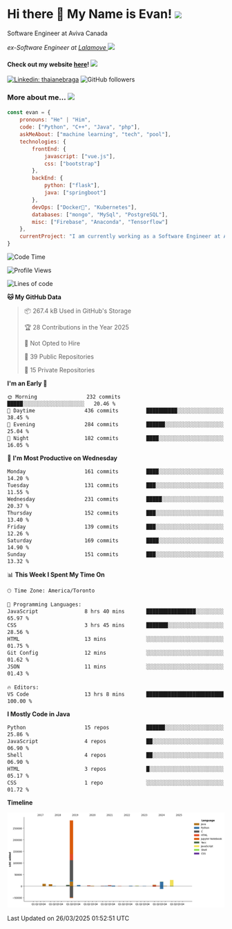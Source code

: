 <h1>Hi there 👋 My Name is Evan!   <img src="https://media.giphy.com/media/10GN73YGycPXQk/giphy.gif" width=50></h1>

<p> Software Engineer at Aviva Canada </p>

<p><em>ex-Software Engineer at <a href="https://www.lalamove.com/hongkong/zh/home">Lalamove </a><img src="https://media.giphy.com/media/HMSLfCl5BsXoQ/giphy.gif" width="60">
</em></p>

<h4>Check out my website <a href="https://hoyeechan.com/">here</a>! <img src="https://media.giphy.com/media/cuPm4p4pClZVC/giphy.gif" width=50></h4>

[![Linkedin: thaianebraga](https://img.shields.io/badge/-Evan-blue?style=flat-square&logo=Linkedin&logoColor=white&link=https://www.linkedin.com/in/ho-yee-chan/)](https://www.linkedin.com/in/ho-yee-chan/)
![GitHub followers](https://img.shields.io/github/followers/hyc121110?label=Follow&style=social)

<!--
**hyc121110/hyc121110** is a ✨ _special_ ✨ repository because its `README.md` (this file) appears on your GitHub profile.

Here are some ideas to get you started:

- 🔭 I’m currently working on ...
- 🌱 I’m currently learning ...
- 👯 I’m looking to collaborate on ...
- 🤔 I’m looking for help with ...
- 💬 Ask me about ...
- 📫 How to reach me: ...
- 😄 Pronouns: ...
- ⚡ Fun fact: ...
-->

<h3> More about me... <img src="https://media.giphy.com/media/Q94xQWspTUkShljj8P/giphy.gif" width=50> </h3>


```javascript
const evan = {
    pronouns: "He" | "Him",
    code: ["Python", "C++", "Java", "php"],
    askMeAbout: ["machine learning", "tech", "pool"],
    technologies: {
        frontEnd: {
            javascript: ["vue.js"],
            css: ["bootstrap"]
        },
        backEnd: {
            python: ["flask"],
            java: ["springboot"]
        },
        devOps: ["Docker🐳", "Kubernetes"],
        databases: ["mongo", "MySql", "PostgreSQL"],
        misc: ["Firebase", "Anaconda", "Tensorflow"]
    },
    currentProject: "I am currently working as a Software Engineer at Aviva Canada",
}
```


<!--START_SECTION:waka-->
![Code Time](http://img.shields.io/badge/Code%20Time-75%20hrs%201%20min-blue)

![Profile Views](http://img.shields.io/badge/Profile%20Views-2-blue)

![Lines of code](https://img.shields.io/badge/From%20Hello%20World%20I%27ve%20Written-376.6%20thousand%20lines%20of%20code-blue)

**🐱 My GitHub Data** 

> 📦 267.4 kB Used in GitHub's Storage 
 > 
> 🏆 28 Contributions in the Year 2025
 > 
> 🚫 Not Opted to Hire
 > 
> 📜 39 Public Repositories 
 > 
> 🔑 15 Private Repositories 
 > 
**I'm an Early 🐤** 

```text
🌞 Morning                232 commits         █████░░░░░░░░░░░░░░░░░░░░   20.46 % 
🌆 Daytime                436 commits         ██████████░░░░░░░░░░░░░░░   38.45 % 
🌃 Evening                284 commits         ██████░░░░░░░░░░░░░░░░░░░   25.04 % 
🌙 Night                  182 commits         ████░░░░░░░░░░░░░░░░░░░░░   16.05 % 
```
📅 **I'm Most Productive on Wednesday** 

```text
Monday                   161 commits         ████░░░░░░░░░░░░░░░░░░░░░   14.20 % 
Tuesday                  131 commits         ███░░░░░░░░░░░░░░░░░░░░░░   11.55 % 
Wednesday                231 commits         █████░░░░░░░░░░░░░░░░░░░░   20.37 % 
Thursday                 152 commits         ███░░░░░░░░░░░░░░░░░░░░░░   13.40 % 
Friday                   139 commits         ███░░░░░░░░░░░░░░░░░░░░░░   12.26 % 
Saturday                 169 commits         ████░░░░░░░░░░░░░░░░░░░░░   14.90 % 
Sunday                   151 commits         ███░░░░░░░░░░░░░░░░░░░░░░   13.32 % 
```


📊 **This Week I Spent My Time On** 

```text
🕑︎ Time Zone: America/Toronto

💬 Programming Languages: 
JavaScript               8 hrs 40 mins       ████████████████░░░░░░░░░   65.97 % 
CSS                      3 hrs 45 mins       ███████░░░░░░░░░░░░░░░░░░   28.56 % 
HTML                     13 mins             ░░░░░░░░░░░░░░░░░░░░░░░░░   01.75 % 
Git Config               12 mins             ░░░░░░░░░░░░░░░░░░░░░░░░░   01.62 % 
JSON                     11 mins             ░░░░░░░░░░░░░░░░░░░░░░░░░   01.43 % 

🔥 Editors: 
VS Code                  13 hrs 8 mins       █████████████████████████   100.00 % 
```

**I Mostly Code in Java** 

```text
Python                   15 repos            ██████░░░░░░░░░░░░░░░░░░░   25.86 % 
JavaScript               4 repos             ██░░░░░░░░░░░░░░░░░░░░░░░   06.90 % 
Shell                    4 repos             ██░░░░░░░░░░░░░░░░░░░░░░░   06.90 % 
HTML                     3 repos             █░░░░░░░░░░░░░░░░░░░░░░░░   05.17 % 
CSS                      1 repo              ░░░░░░░░░░░░░░░░░░░░░░░░░   01.72 % 
```



**Timeline**

![Lines of Code chart](https://raw.githubusercontent.com/hyc121110/hyc121110/master/assets/bar_graph.png)


 Last Updated on 26/03/2025 01:52:51 UTC
<!--END_SECTION:waka-->

